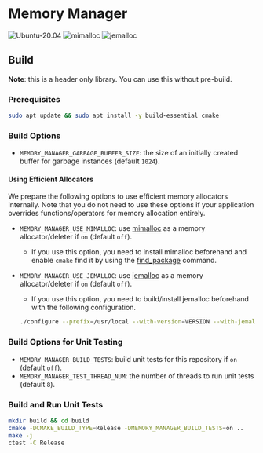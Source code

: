 # Memory Manager

![Ubuntu-20.04](https://github.com/dbgroup-nagoya-u/memory-manager/workflows/Ubuntu-20.04/badge.svg?branch=main)
![mimalloc](https://github.com/dbgroup-nagoya-u/memory-manager/workflows/mimalloc/badge.svg?branch=main)
![jemalloc](https://github.com/dbgroup-nagoya-u/memory-manager/workflows/jemalloc/badge.svg?branch=main)

## Build

**Note**: this is a header only library. You can use this without pre-build.

### Prerequisites

```bash
sudo apt update && sudo apt install -y build-essential cmake
```

### Build Options

- `MEMORY_MANAGER_GARBAGE_BUFFER_SIZE`: the size of an initially created buffer for garbage instances (default `1024`).

#### Using Efficient Allocators

We prepare the following options to use efficient memory allocators internally. Note that you do not need to use these options if your application overrides functions/operators for memory allocation entirely.

- `MEMORY_MANAGER_USE_MIMALLOC`: use [mimalloc](https://github.com/microsoft/mimalloc) as a memory allocator/deleter if `on` (default `off`).
    - If you use this option, you need to install mimalloc beforehand and enable `cmake` find it by using the [find_package](https://cmake.org/cmake/help/latest/command/find_package.html) command.
- `MEMORY_MANAGER_USE_JEMALLOC`: use [jemalloc](https://github.com/jemalloc/jemalloc) as a memory allocator/deleter if `on` (default `off`).
    - If you use this option, you need to build/install jemalloc beforehand with the following configuration.

    ```bash
    ./configure --prefix=/usr/local --with-version=VERSION --with-jemalloc-prefix=je_ --with-install-suffix=_without_override --disable-cxx
    ```

### Build Options for Unit Testing

- `MEMORY_MANAGER_BUILD_TESTS`: build unit tests for this repository if `on` (default `off`).
- `MEMORY_MANAGER_TEST_THREAD_NUM`: the number of threads to run unit tests (default `8`).

### Build and Run Unit Tests

```bash
mkdir build && cd build
cmake -DCMAKE_BUILD_TYPE=Release -DMEMORY_MANAGER_BUILD_TESTS=on ..
make -j
ctest -C Release
```
